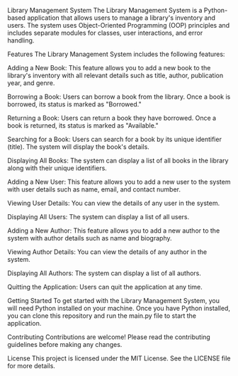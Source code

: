 Library Management System
The Library Management System is a Python-based application that allows users to manage a library's inventory and users. The system uses Object-Oriented Programming (OOP) principles and includes separate modules for classes, user interactions, and error handling.

Features
The Library Management System includes the following features:

Adding a New Book: This feature allows you to add a new book to the library's inventory with all relevant details such as title, author, publication year, and genre.

Borrowing a Book: Users can borrow a book from the library. Once a book is borrowed, its status is marked as "Borrowed."

Returning a Book: Users can return a book they have borrowed. Once a book is returned, its status is marked as "Available."

Searching for a Book: Users can search for a book by its unique identifier (title). The system will display the book's details.

Displaying All Books: The system can display a list of all books in the library along with their unique identifiers.

Adding a New User: This feature allows you to add a new user to the system with user details such as name, email, and contact number.

Viewing User Details: You can view the details of any user in the system.

Displaying All Users: The system can display a list of all users.

Adding a New Author: This feature allows you to add a new author to the system with author details such as name and biography.

Viewing Author Details: You can view the details of any author in the system.

Displaying All Authors: The system can display a list of all authors.

Quitting the Application: Users can quit the application at any time.

Getting Started
To get started with the Library Management System, you will need Python installed on your machine. Once you have Python installed, you can clone this repository and run the main.py file to start the application.

Contributing
Contributions are welcome! Please read the contributing guidelines before making any changes.

License
This project is licensed under the MIT License. See the LICENSE file for more details.
